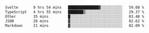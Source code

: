 <!--START_SECTION:waka-->

```txt
Svelte       9 hrs 54 mins   ██████████████▓░░░░░░░░░░   59.08 %
TypeScript   4 hrs 55 mins   ███████▒░░░░░░░░░░░░░░░░░   29.37 %
Other        35 mins         █░░░░░░░░░░░░░░░░░░░░░░░░   03.48 %
JSON         26 mins         ▓░░░░░░░░░░░░░░░░░░░░░░░░   02.62 %
Markdown     21 mins         ▓░░░░░░░░░░░░░░░░░░░░░░░░   02.09 %
```

<!--END_SECTION:waka-->

